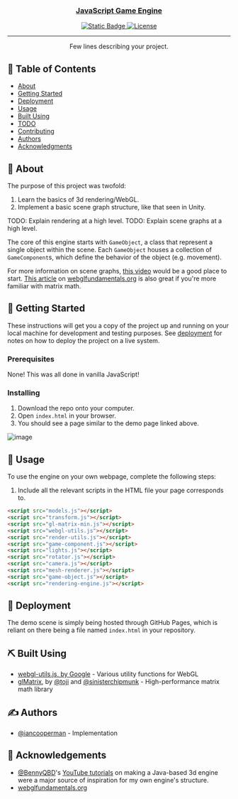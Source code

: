 <p align="center">
  <a href="" rel="noopener">
</p>

<h3 align="center">JavaScript Game Engine</h3>

<div align="center">

  ![Static Badge](https://img.shields.io/badge/status-inactive-green)
  [![License](https://img.shields.io/badge/license-MIT-blue.svg)](/LICENSE)

</div>

---

<p align="center"> Few lines describing your project.
    <br> 
</p>

## 📝 Table of Contents
- [About](#about)
- [Getting Started](#getting_started)
- [Deployment](#deployment)
- [Usage](#usage)
- [Built Using](#built_using)
- [TODO](../TODO.md)
- [Contributing](../CONTRIBUTING.md)
- [Authors](#authors)
- [Acknowledgments](#acknowledgement)

## 🧐 About <a name = "about"></a>
The purpose of this project was twofold:
1. Learn the basics of 3d rendering/WebGL.
2. Implement a basic scene graph structure, like that seen in Unity.

TODO: Explain rendering at a high level.
TODO: Explain scene graphs at a high level.

The core of this engine starts with `GameObject`, a class that represent a single object within the scene. Each `GameObject` houses a collection of `GameComponent`s, which define the behavior of the object (e.g. movement).

For more information on scene graphs, [this video](https://www.youtube.com/watch?v=rXoGR5pobG4) would be a good place to start. [This article](https://webglfundamentals.org/webgl/lessons/webgl-scene-graph.html) on [webglfundamentals.org](https://webglfundamentals.org) is also great if you're more familiar with matrix math.

## 🏁 Getting Started <a name = "getting_started"></a>
These instructions will get you a copy of the project up and running on your local machine for development and testing purposes. See [deployment](#deployment) for notes on how to deploy the project on a live system.

### Prerequisites
None! This was all done in vanilla JavaScript!

### Installing
1. Download the repo onto your computer.
2. Open `index.html` in your browser.
3. You should see a page similar to the demo page linked above.

![image](https://github.com/iancooperman/JavaScript-Game-Engine/assets/34320199/f7e035b7-a01f-4a6e-a46f-e736cb6683d6)

## 🎈 Usage <a name="usage"></a>
To use the engine on your own webpage, complete the following steps:

1. Include all the relevant scripts in the HTML file your page corresponds to.
```HTML
<script src="models.js"></script>
<script src="transform.js"></script>
<script src="gl-matrix-min.js"></script>
<script src="webgl-utils.js"></script>
<script src="render-utils.js"></script>
<script src="game-component.js"></script>
<script src="lights.js"></script>
<script src="rotator.js"></script>
<script src="camera.js"></script>
<script src="mesh-renderer.js"></script>
<script src="game-object.js"></script>
<script src="rendering-engine.js"></script>
```

## 🚀 Deployment <a name = "deployment"></a>
The demo scene is simply being hosted through GitHub Pages, which is reliant on there being a file named `index.html` in your repository.

## ⛏️ Built Using <a name = "built_using"></a>
- [webgl-utils.js, by Google]() - Various utility functions for WebGL
- [glMatrix](https://glmatrix.net), by [@toji](https://github.com/toji) and [@sinisterchipmunk](https://github.com/sinisterchipmunk) - High-performance matrix math library

## ✍️ Authors <a name = "authors"></a>
- [@iancooperman](https://github.com/iancooperman) - Implementation

## 🎉 Acknowledgements <a name = "acknowledgement"></a>
- [@BennyQBD](https://github.com/BennyQBD)'s [YouTube tutorials](https://youtu.be/L19dBX53M5M?list=PLEETnX-uPtBXP_B2yupUKlflXBznWIlL5) on making a Java-based 3d engine were a major source of inspiration for my own engine's structure.
- [webglfundamentals.org](https://webglfundamentals.org)
